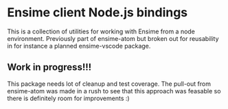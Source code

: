 # Ensime client Node.js bindings

This is a collection of utilities for working with Ensime from a node environment. Previously part of ensime-atom but broken out for reusability in for instance a planned ensime-vscode package.

## Work in progress!!! 

This package needs lot of cleanup and test coverage. The pull-out from ensime-atom was made in a rush to see that this approach was feasable so there is definitely room for improvements :)
